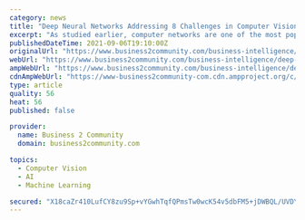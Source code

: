 ```yaml
---
category: news
title: "Deep Neural Networks Addressing 8 Challenges in Computer Vision"
excerpt: "As studied earlier, computer networks are one of the most popular and well-researched automation topics over the last many"
publishedDateTime: 2021-09-06T19:10:00Z
originalUrl: "https://www.business2community.com/business-intelligence/deep-neural-networks-addressing-8-challenges-in-computer-vision-02429360"
webUrl: "https://www.business2community.com/business-intelligence/deep-neural-networks-addressing-8-challenges-in-computer-vision-02429360"
ampWebUrl: "https://www.business2community.com/business-intelligence/deep-neural-networks-addressing-8-challenges-in-computer-vision-02429360/amp"
cdnAmpWebUrl: "https://www-business2community-com.cdn.ampproject.org/c/s/www.business2community.com/business-intelligence/deep-neural-networks-addressing-8-challenges-in-computer-vision-02429360/amp"
type: article
quality: 56
heat: 56
published: false

provider:
  name: Business 2 Community
  domain: business2community.com

topics:
  - Computer Vision
  - AI
  - Machine Learning

secured: "X18caZr410LufCY8zu9Sp+vYGwhTqfQPmsTw0wcK54v5dbFM5+jDWBQL/UVDYdGaPZSHD+Jb4lyP8ediiCvWnHZTsKYY31LD8OXITBW2VT11+xm3fn9q3E4dN/UTQDGfl31CH70pxFqkFSs9v8K2ZBWy9E4lZJ1nS6XJsARnXvP8WX/MnUYwXNeCmG49AYxrcQDoOXliN9WXUX3Xxg3QNvsHDsWDosVR1UwBqq+FsmQSfQYnzYn2hU3PFzlVi95tSq3GFisrxHn6VGxb7wCTx+AcGWFcBRF9aXkN0AxzsRSJr9SphvIfWk6aeYZDnUJyqVDhxDQz7aY+UgRQwQj4jYntAvnxrldxEEbA8m7TIp4=;zI4YeX/rfpJwqYoJGdIeUA=="
---
```


